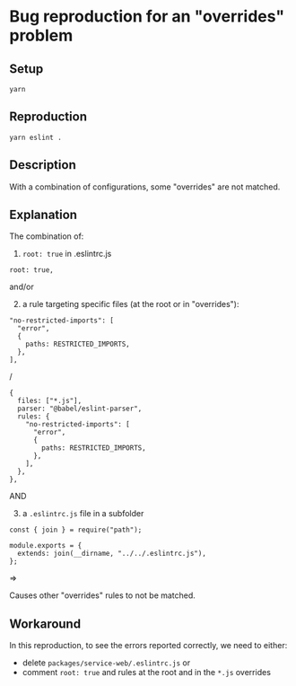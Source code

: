 # Bug reproduction for an "overrides" problem

## Setup

```
yarn
```

## Reproduction

```
yarn eslint .
```

## Description

With a combination of configurations, some "overrides" are not matched.

## Explanation

The combination of:

1. `root: true` in .eslintrc.js

```
root: true,
```

and/or

2. a rule targeting specific files (at the root or in "overrides"):

```
"no-restricted-imports": [
  "error",
  {
    paths: RESTRICTED_IMPORTS,
  },
],
```

/

```
{
  files: ["*.js"],
  parser: "@babel/eslint-parser",
  rules: {
    "no-restricted-imports": [
      "error",
      {
        paths: RESTRICTED_IMPORTS,
      },
    ],
  },
},
```

AND

3. a `.eslintrc.js` file in a subfolder

```
const { join } = require("path");

module.exports = {
  extends: join(__dirname, "../../.eslintrc.js"),
};
```

=>

Causes other "overrides" rules to not be matched.

## Workaround

In this reproduction, to see the errors reported correctly, we need to either:

- delete `packages/service-web/.eslintrc.js`
  or
- comment `root: true` and rules at the root and in the `*.js` overrides
